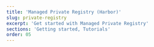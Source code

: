```yaml
---
title: 'Managed Private Registry (Harbor)'
slug: private-registry
excerpt: 'Get started with Managed Private Registry'
sections: 'Getting started, Tutorials'
order: 05
---
```

